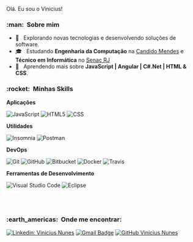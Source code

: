 
Olá. Eu sou o Vinicius!

<h3> :man: &nbsp;Sobre mim </h3>

- 🤔 &nbsp; Explorando novas tecnologias e desenvolvendo soluções de software.
- 🎓 &nbsp; Estudando **Engenharia da Computação** na <a href="https://www.candidomendes.edu.br/">Candido Mendes</a> e **Técnico em Informática** no <a href="https://www.rj.senac.br/">Senac RJ</a>
- 🌱 &nbsp; Aprendendo mais sobre **JavaScript | Angular | C#.Net | HTML & CSS**.

<h3> :rocket: &nbsp;Minhas Skills </h3>

**Aplicações**

  
  
  ![JavaScript](https://img.shields.io/badge/-JavaScript-333333?style=flat&logo=javascript)
  ![HTML5](https://img.shields.io/badge/-HTML5-333333?style=flat&logo=HTML5)
  ![CSS](https://img.shields.io/badge/-CSS-333333?style=flat&logo=CSS3&logoColor=1572B6)
 

**Utilidades**

  ![Insomnia](https://img.shields.io/badge/-Insomnia-333333?style=flat&logo=insomnia)
  ![Postman](https://img.shields.io/badge/-Postman-333333?style=flat&logo=postman)

**DevOps**

  ![Git](https://img.shields.io/badge/-Git-333333?style=flat&logo=git)
  ![GitHub](https://img.shields.io/badge/-GitHub-333333?style=flat&logo=github)
  ![Bitbucket](https://img.shields.io/badge/-Bitbucket-333333?style=flat&logo=bitbucket)
  ![Docker](https://img.shields.io/badge/-Docker-333333?style=flat&logo=docker)
  ![Travis](https://img.shields.io/badge/-Travis-333333?style=flat&logo=travis)

**Ferramentas de Desenvolvimento**

  ![Visual Studio Code](https://img.shields.io/badge/-Visual%20Studio%20Code-333333?style=flat&logo=visual-studio-code&logoColor=007ACC)
  ![Eclipse](https://img.shields.io/badge/-Eclipse-333333?style=flat&logo=eclipse-ide&logoColor=2C2255)

<br/>



<br/>

<h3> :earth_americas: &nbsp;Onde me encontrar: </h3> 

[![Linkedin: Vinicius Nunes](https://img.shields.io/badge/-USERNAME-blue?style=flat-square&logo=Linkedin&logoColor=white&link=https://www.linkedin.com/in/vinicius-nunes-8a67b3204/)](https://www.linkedin.com/in/vinicius-nunes-8a67b3204/)
[![Gmail Badge](https://img.shields.io/badge/-vjmn30@email.com-006bed?style=flat-square&logo=Gmail&logoColor=white&link=mailto:vjmn30@gmail.com)](mailto:vjmn30@gmail.com)
[![GitHub Vinicius Nunes]( https://img.shields.io/github/followers/VanessaSwerts?label=follow&style=social)](https://github.com/Vinicius-Jr-Melo-Nunes)
